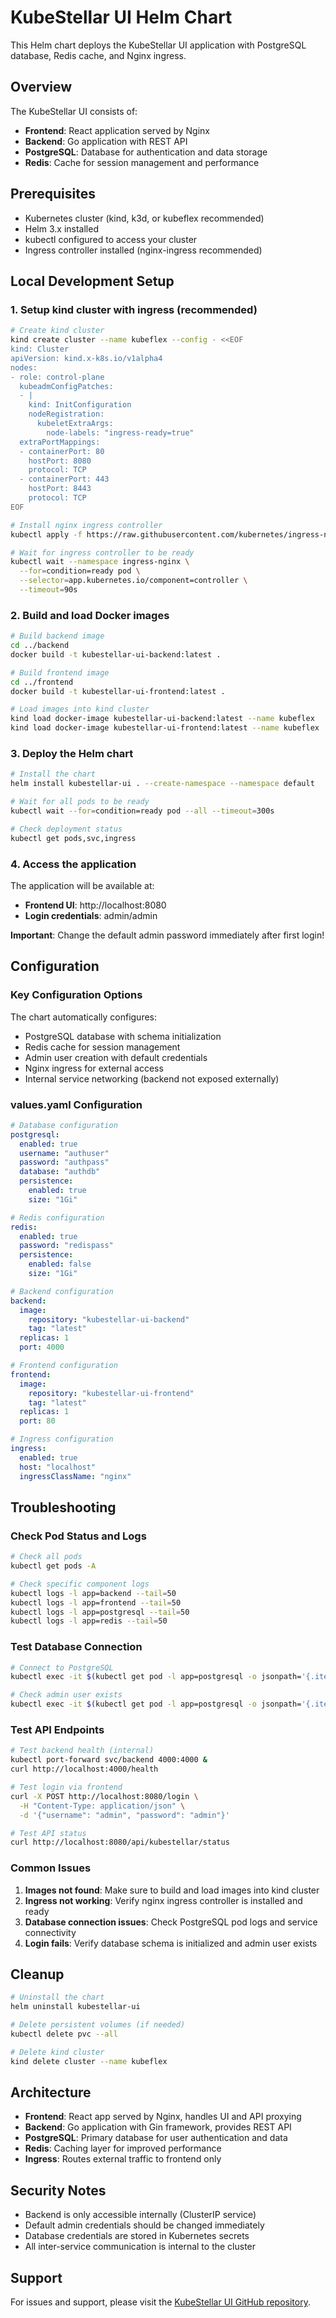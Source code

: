 # KubeStellar UI Helm Chart

This Helm chart deploys the KubeStellar UI application with PostgreSQL database, Redis cache, and Nginx ingress.

## Overview

The KubeStellar UI consists of:
- **Frontend**: React application served by Nginx
- **Backend**: Go application with REST API
- **PostgreSQL**: Database for authentication and data storage
- **Redis**: Cache for session management and performance

## Prerequisites

- Kubernetes cluster (kind, k3d, or kubeflex recommended)
- Helm 3.x installed
- kubectl configured to access your cluster
- Ingress controller installed (nginx-ingress recommended)

## Local Development Setup

### 1. Setup kind cluster with ingress (recommended)

```bash
# Create kind cluster
kind create cluster --name kubeflex --config - <<EOF
kind: Cluster
apiVersion: kind.x-k8s.io/v1alpha4
nodes:
- role: control-plane
  kubeadmConfigPatches:
  - |
    kind: InitConfiguration
    nodeRegistration:
      kubeletExtraArgs:
        node-labels: "ingress-ready=true"
  extraPortMappings:
  - containerPort: 80
    hostPort: 8080
    protocol: TCP
  - containerPort: 443
    hostPort: 8443
    protocol: TCP
EOF

# Install nginx ingress controller
kubectl apply -f https://raw.githubusercontent.com/kubernetes/ingress-nginx/main/deploy/static/provider/kind/deploy.yaml

# Wait for ingress controller to be ready
kubectl wait --namespace ingress-nginx \
  --for=condition=ready pod \
  --selector=app.kubernetes.io/component=controller \
  --timeout=90s
```

### 2. Build and load Docker images

```bash
# Build backend image
cd ../backend
docker build -t kubestellar-ui-backend:latest .

# Build frontend image  
cd ../frontend
docker build -t kubestellar-ui-frontend:latest .

# Load images into kind cluster
kind load docker-image kubestellar-ui-backend:latest --name kubeflex
kind load docker-image kubestellar-ui-frontend:latest --name kubeflex
```

### 3. Deploy the Helm chart

```bash
# Install the chart
helm install kubestellar-ui . --create-namespace --namespace default

# Wait for all pods to be ready
kubectl wait --for=condition=ready pod --all --timeout=300s

# Check deployment status
kubectl get pods,svc,ingress
```

### 4. Access the application

The application will be available at:
- **Frontend UI**: http://localhost:8080
- **Login credentials**: admin/admin

**Important**: Change the default admin password immediately after first login!

## Configuration

### Key Configuration Options

The chart automatically configures:
- PostgreSQL database with schema initialization
- Redis cache for session management  
- Admin user creation with default credentials
- Nginx ingress for external access
- Internal service networking (backend not exposed externally)

### values.yaml Configuration

```yaml
# Database configuration
postgresql:
  enabled: true
  username: "authuser"
  password: "authpass"
  database: "authdb"
  persistence:
    enabled: true
    size: "1Gi"

# Redis configuration
redis:
  enabled: true
  password: "redispass"
  persistence:
    enabled: false
    size: "1Gi"

# Backend configuration
backend:
  image:
    repository: "kubestellar-ui-backend"
    tag: "latest"
  replicas: 1
  port: 4000

# Frontend configuration
frontend:
  image:
    repository: "kubestellar-ui-frontend"
    tag: "latest"
  replicas: 1
  port: 80

# Ingress configuration
ingress:
  enabled: true
  host: "localhost"
  ingressClassName: "nginx"
```

## Troubleshooting

### Check Pod Status and Logs

```bash
# Check all pods
kubectl get pods -A

# Check specific component logs
kubectl logs -l app=backend --tail=50
kubectl logs -l app=frontend --tail=50
kubectl logs -l app=postgresql --tail=50
kubectl logs -l app=redis --tail=50
```

### Test Database Connection

```bash
# Connect to PostgreSQL
kubectl exec -it $(kubectl get pod -l app=postgresql -o jsonpath='{.items[0].metadata.name}') -- psql -U authuser -d authdb

# Check admin user exists
kubectl exec -it $(kubectl get pod -l app=postgresql -o jsonpath='{.items[0].metadata.name}') -- psql -U authuser -d authdb -c "SELECT * FROM users;"
```

### Test API Endpoints

```bash
# Test backend health (internal)
kubectl port-forward svc/backend 4000:4000 &
curl http://localhost:4000/health

# Test login via frontend
curl -X POST http://localhost:8080/login \
  -H "Content-Type: application/json" \
  -d '{"username": "admin", "password": "admin"}'

# Test API status
curl http://localhost:8080/api/kubestellar/status
```

### Common Issues

1. **Images not found**: Make sure to build and load images into kind cluster
2. **Ingress not working**: Verify nginx ingress controller is installed and ready
3. **Database connection issues**: Check PostgreSQL pod logs and service connectivity
4. **Login fails**: Verify database schema is initialized and admin user exists

## Cleanup

```bash
# Uninstall the chart
helm uninstall kubestellar-ui

# Delete persistent volumes (if needed)
kubectl delete pvc --all

# Delete kind cluster
kind delete cluster --name kubeflex
```

## Architecture

- **Frontend**: React app served by Nginx, handles UI and API proxying
- **Backend**: Go application with Gin framework, provides REST API
- **PostgreSQL**: Primary database for user authentication and data
- **Redis**: Caching layer for improved performance
- **Ingress**: Routes external traffic to frontend only

## Security Notes

- Backend is only accessible internally (ClusterIP service)
- Default admin credentials should be changed immediately
- Database credentials are stored in Kubernetes secrets
- All inter-service communication is internal to the cluster

## Support

For issues and support, please visit the [KubeStellar UI GitHub repository](https://github.com/kubestellar/ui).
